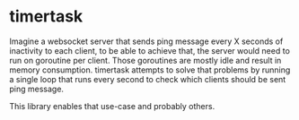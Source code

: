 # timertask
Imagine a websocket server that sends ping message every X seconds of inactivity to
each client, to be able to achieve that, the server would need to run on goroutine
per client. Those goroutines are mostly idle and result in memory consumption.
timertask attempts to solve that problems by running a single loop that runs every
second to check which clients should be sent ping message.

This library enables that use-case and probably others.
